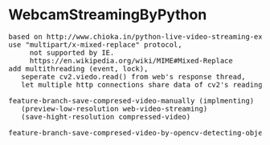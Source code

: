 # WebcamStreamingByPython
<pre>
based on http://www.chioka.in/python-live-video-streaming-example/
use "multipart/x-mixed-replace" protocol, 
     not supported by IE.
     https://en.wikipedia.org/wiki/MIME#Mixed-Replace
add multithreading (event, lock), 
   seperate cv2.viedo.read() from web's response thread,
   let multiple http connections share data of cv2's reading.

feature-branch-save-compresed-video-manually (implmenting)
   (preview-low-resolution web-video-streaming)
   (save-hight-resolution compressed-video)

feature-branch-save-compresed-video-by-opencv-detecting-object-move (plan)


</pre>

